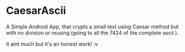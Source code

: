 # CaesarAscii

A Simple Android App, that crypts a small text using Caesar method but with no division or reusing 
(going to all the 7424 of the complete ascii ).  


it aint much but it's an honest work! :v
